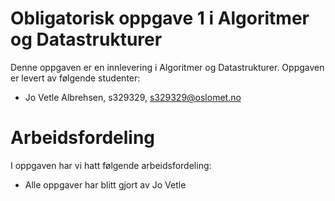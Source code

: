 # Obligatorisk oppgave 1 i Algoritmer og Datastrukturer

Denne oppgaven er en innlevering i Algoritmer og Datastrukturer. 
Oppgaven er levert av følgende studenter:
* Jo Vetle Albrehsen, s329329, s329329@oslomet.no

# Arbeidsfordeling

I oppgaven har vi hatt følgende arbeidsfordeling:
* Alle oppgaver har blitt gjort av Jo Vetle

